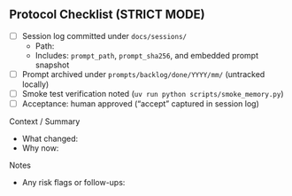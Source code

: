 ## Protocol Checklist (STRICT MODE)

- [ ] Session log committed under `docs/sessions/`
  - Path: <!-- docs/sessions/YYYYMMDDThhmmssZ-<slug>.md -->
  - Includes: `prompt_path`, `prompt_sha256`, and embedded prompt snapshot
- [ ] Prompt archived under `prompts/backlog/done/YYYY/mm/` (untracked locally)
- [ ] Smoke test verification noted (`uv run python scripts/smoke_memory.py`)
- [ ] Acceptance: human approved (“accept” captured in session log)

Context / Summary

- What changed:
- Why now:

Notes

- Any risk flags or follow-ups:

